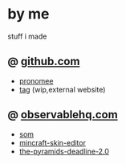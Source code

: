 # by me
stuff i made

## @ [github.com](https://github.com/kappanneo?tab=repositories)
- [pronomee](https://kappanneo.github.io/pronomee)
- [tag](https://tag-lang.org) (wip,external website)

## @ [observablehq.com](https://observablehq.com/collection/@kappanneo/kappanneo)
- [som](https://observablehq.com/@kappanneo/som-layout?collection=@kappanneo/som)
- [mincraft-skin-editor](https://observablehq.com/@kappanneo/minecraft-skin-editor?collection=@kappanneo/minecraft)
- [the-pyramids-deadline-2.0](https://observablehq.com/@kappanneo/tpd?collection=@kappanneo/boardgames)
